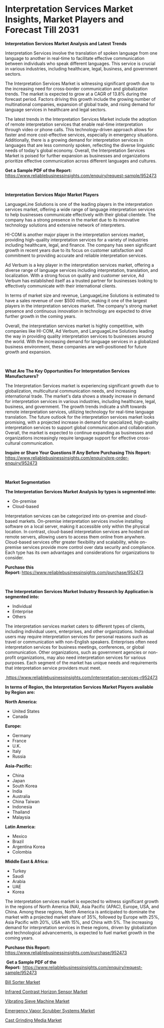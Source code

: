 <p><h1>Interpretation Services Market Insights, Market Players and Forecast Till 2031</h1></p><p><strong>Interpretation Services Market Analysis and Latest Trends</strong></p>
<p><p>Interpretation Services involve the translation of spoken language from one language to another in real-time to facilitate effective communication between individuals who speak different languages. This service is crucial in various industries, including healthcare, legal, business, and government sectors.</p><p>The Interpretation Services Market is witnessing significant growth due to the increasing need for cross-border communication and globalization trends. The market is expected to grow at a CAGR of 13.8% during the forecast period. Factors driving this growth include the growing number of multinational companies, expansion of global trade, and rising demand for language services in healthcare and legal sectors.</p><p>The latest trends in the Interpretation Services Market include the adoption of remote interpretation services that enable real-time interpretation through video or phone calls. This technology-driven approach allows for faster and more cost-effective services, especially in emergency situations. Additionally, there is a growing demand for interpretation services in languages that are less commonly spoken, reflecting the diverse linguistic needs of today's global economy. Overall, the Interpretation Services Market is poised for further expansion as businesses and organizations prioritize effective communication across different languages and cultures.</p></p>
<p><strong>Get a Sample PDF of the Report:&nbsp;</strong> <a href="https://www.reliablebusinessinsights.com/enquiry/request-sample/952473">https://www.reliablebusinessinsights.com/enquiry/request-sample/952473</a></p>
<p>&nbsp;</p>
<p><strong>Interpretation Services Major Market Players</strong></p>
<p><p>LanguageLine Solutions is one of the leading players in the interpretation services market, offering a wide range of language interpretation services to help businesses communicate effectively with their global clientele. The company has a strong presence in the market due to its innovative technology solutions and extensive network of interpreters.</p><p>HI-COM is another major player in the interpretation services market, providing high-quality interpretation services for a variety of industries including healthcare, legal, and finance. The company has seen significant growth in recent years due to its focus on customer satisfaction and commitment to providing accurate and reliable interpretation services.</p><p>Ad Verbum is a key player in the interpretation services market, offering a diverse range of language services including interpretation, translation, and localization. With a strong focus on quality and customer service, Ad Verbum has established itself as a trusted partner for businesses looking to effectively communicate with their international clients.</p><p>In terms of market size and revenue, LanguageLine Solutions is estimated to have a sales revenue of over $500 million, making it one of the largest players in the interpretation services market. The company's strong market presence and continuous innovation in technology are expected to drive further growth in the coming years.</p><p>Overall, the interpretation services market is highly competitive, with companies like HI-COM, Ad Verbum, and LanguageLine Solutions leading the way in providing quality interpretation services to businesses around the world. With the increasing demand for language services in a globalized business environment, these companies are well-positioned for future growth and expansion.</p></p>
<p>&nbsp;</p>
<p><strong>What Are The Key Opportunities For Interpretation Services Manufacturers?</strong></p>
<p><p>The Interpretation Services market is experiencing significant growth due to globalization, multicultural communication needs, and increasing international trade. The market's data shows a steady increase in demand for interpretation services in various industries, including healthcare, legal, business, and government. The growth trends indicate a shift towards remote interpretation services, utilizing technology for real-time language translation. The future outlook for the interpretation services market looks promising, with a projected increase in demand for specialized, high-quality interpretation services to support global communication and collaboration. Overall, the market is expected to continue expanding as businesses and organizations increasingly require language support for effective cross-cultural communication.</p></p>
<p><strong>Inquire or Share Your Questions If Any Before Purchasing This Report:</strong> <a href="https://www.reliablebusinessinsights.com/enquiry/pre-order-enquiry/952473">https://www.reliablebusinessinsights.com/enquiry/pre-order-enquiry/952473</a></p>
<p>&nbsp;</p>
<p><strong>Market Segmentation</strong></p>
<p><strong>The Interpretation Services Market Analysis by types is segmented into:</strong></p>
<p><ul><li>On-premise</li><li>Cloud-based</li></ul></p>
<p><p>Interpretation services can be categorized into on-premise and cloud-based markets. On-premise interpretation services involve installing software on a local server, making it accessible only within the physical location. In contrast, cloud-based interpretation services are hosted on remote servers, allowing users to access them online from anywhere. Cloud-based services offer greater flexibility and scalability, while on-premise services provide more control over data security and compliance. Each type has its own advantages and considerations for organizations to consider.</p></p>
<p><strong>Purchase this Report:&nbsp;</strong><a href="https://www.reliablebusinessinsights.com/purchase/952473">https://www.reliablebusinessinsights.com/purchase/952473</a></p>
<p>&nbsp;</p>
<p><strong>The Interpretation Services Market Industry Research by Application is segmented into:</strong></p>
<p><ul><li>Individual</li><li>Enterprise</li><li>Others</li></ul></p>
<p><p>The interpretation services market caters to different types of clients, including individual users, enterprises, and other organizations. Individual users may require interpretation services for personal reasons such as travel or communication with non-English speakers. Enterprises often need interpretation services for business meetings, conferences, or global communication. Other organizations, such as government agencies or non-profit organizations, may also need interpretation services for various purposes. Each segment of the market has unique needs and requirements that interpretation service providers must meet.</p></p>
<p><a href="https://www.reliablebusinessinsights.com/interpretation-services-r952473">&nbsp;https://www.reliablebusinessinsights.com/interpretation-services-r952473</a></p>
<p><strong>In terms of Region, the Interpretation Services Market Players available by Region are:</strong></p>
<p>
    <p> <strong> North America: </strong>
        <ul>
            <li>United States</li>
            <li>Canada</li>
        </ul>
        </p> 
    <p> <strong> Europe: </strong>
        <ul>
            <li>Germany</li>
            <li>France</li>
            <li>U.K.</li>
            <li>Italy</li>
            <li>Russia</li>
        </ul>
        </p> 
    <p> <strong> Asia-Pacific: </strong>
        <ul>
            <li>China</li>
            <li>Japan</li>
            <li>South Korea</li>
            <li>India</li>
            <li>Australia</li>
            <li>China Taiwan</li>
            <li>Indonesia</li>
            <li>Thailand</li>
            <li>Malaysia</li>
        </ul>
        </p> 
    <p> <strong> Latin America: </strong>
        <ul>
            <li>Mexico</li>
            <li>Brazil</li>
            <li>Argentina Korea</li>
            <li>Colombia</li>
        </ul>
        </p> 
    <p> <strong> Middle East & Africa: </strong>
        <ul>
            <li>Turkey</li>
            <li>Saudi</li>
            <li>Arabia</li>
            <li>UAE</li>
            <li>Korea</li>
        </ul>
    </p>
    </p>
<p><p>The interpretation services market is expected to witness significant growth in the regions of North America (NA), Asia Pacific (APAC), Europe, USA, and China. Among these regions, North America is anticipated to dominate the market with a projected market share of 35%, followed by Europe with 25%, Asia Pacific with 20%, USA with 15%, and China with 5%. The increasing demand for interpretation services in these regions, driven by globalization and technological advancements, is expected to fuel market growth in the coming years.</p></p>
<p><strong>Purchase this Report: </strong><a href="https://www.reliablebusinessinsights.com/purchase/952473">https://www.reliablebusinessinsights.com/purchase/952473</a></p>
<p>&nbsp;<strong>Get a Sample PDF of the Report:&nbsp;&nbsp;</strong><a href="https://www.reliablebusinessinsights.com/enquiry/request-sample/952473">https://www.reliablebusinessinsights.com/enquiry/request-sample/952473</a></p>
<p><strong></strong></p>
<p><p><a href="https://medium.com/@billyrice626/bill-sorter-market-a-global-and-regional-analysis-focus-on-region-country-level-analysis-and-091c36ba4a87">Bill Sorter Market</a></p><p><a href="https://www.linkedin.com/pulse/global-infrared-contrast-horizon-sensor-market-focus-1y7nf?trackingId=cpAesMMNRmqwL3yRtj8UvA%3D%3D">Infrared Contrast Horizon Sensor Market</a></p><p><a href="https://medium.com/@joshdavis1955/vibrating-sieve-machine-market-share-market-analysis-growth-trends-forecasts-for-period-from-19a2b594b352">Vibrating Sieve Machine Market</a></p><p><a href="https://www.linkedin.com/pulse/emergency-vapor-scrubber-systems-market-size-share-trends-analysis-b09ke?trackingId=pPAPLH7nSe645b7QzTpa5w%3D%3D">Emergency Vapor Scrubber Systems Market</a></p><p><a href="https://www.linkedin.com/pulse/cast-grinding-media-market-size-share-trends-analysis-pk7jc?trackingId=q8r0N2gHTQuziTiwRyijrg%3D%3D">Cast Grinding Media Market</a></p></p>